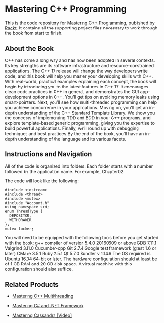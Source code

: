 # Mastering C++ Programming
This is the code repository for [Mastering C++ Programming](https://www.packtpub.com/application-development/mastering-c-programming?utm_source=github&utm_medium=repository&utm_campaign=9781786461629), published by [Packt](https://www.packtpub.com/?utm_source=github). It contains all the supporting project files necessary to work through the book from start to finish.
## About the Book
C++ has come a long way and has now been adopted in several contexts. Its key strengths are its software infrastructure and resource-constrained applications. The C++ 17 release will change the way developers write code, and this book will help you master your developing skills with C++. With real-world, practical examples explaining each concept, the book will begin by introducing you to the latest features in C++ 17. It encourages clean code practices in C++ in general, and demonstrates the GUI app-development options in C++. You’ll get tips on avoiding memory leaks using smart-pointers. Next, you’ll see how multi-threaded programming can help you achieve concurrency in your applications. Moving on, you’ll get an in-depth understanding of the C++ Standard Template Library. We show you the concepts of implementing TDD and BDD in your C++ programs, and explore template-based generic programming, giving you the expertise to build powerful applications. Finally, we’ll round up with debugging techniques and best practices.By the end of the book, you’ll have an in-depth understanding of the language and its various facets.
## Instructions and Navigation
All of the code is organized into folders. Each folder starts with a number followed by the application name. For example, Chapter02.



The code will look like the following:
```
#include <iostream>
#include <thread>
#include <mutex>
#include "Account.h"
using namespace std;
enum ThreadType {
  DEPOSITOR,
  WITHDRAWER
};
mutex locker;
```

You will need to be equipped with the following tools before you get started with the book:
g++ compiler of version 5.4.0 20160609 or above
GDB 7.11.1
Valgrind 3.11.0
Cucumber-cpp Git 2.7.4
Google test framework (gtest 1.6 or later)
CMake 3.5.1
Ruby 2.5.1
Qt 5.7.0
Bundler v 1.14.6
The OS required is Ubuntu 16.04 64-bit or later. The hardware configuration should at least be of 1 GB RAM and 20 GB disk space. A virtual machine with this configuration should also suffice.

## Related Products
* [Mastering C++ Multithreading](https://www.packtpub.com/application-development/mastering-c-multithreading?utm_source=github&utm_medium=repository&utm_campaign=9781787121706)

* [Mastering C# and .NET Framework](https://www.packtpub.com/application-development/mastering-c-and-net-framework?utm_source=github&utm_medium=repository&utm_campaign=9781785884375)

* [Mastering Cassandra [Video]](https://www.packtpub.com/big-data-and-business-intelligence/mastering-cassandra-video?utm_source=github&utm_medium=repository&utm_campaign=9781784396381)

